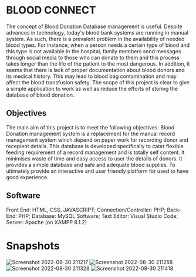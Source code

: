 # BLOOD CONNECT

The concept of Blood Donation Database management is useful. Despite advances in 
technology, today's blood bank systems are running in manual system. As such, there is a 
prevalent problem in the availability of needed blood types. For instance, when a person 
needs a certain type of blood and this type is not available in the hospital, family members 
send messages through social media to those who can donate to them and this process takes 
longer than the life of the patient to the most dangerous. In addition, it seems that there is lack 
of proper documentation about blood donors and its medical history. This may lead to blood 
bag contamination and may affect the blood transfusion safety.
The scope of this project is clear to give a simple application to work as well as reduce the 
efforts of storing the database of blood donation.


## Objectives
The main aim of this project is to meet the following objectives:
Blood Donation management system is a replacement for the manual record 
management system which depend on paper work for recording donor and recepient 
details. 
This database is developed specifically to cater flexible feeding requirement of a 
record management and is totally self content. 
It minimises waste of time and easy access to user the details of donors.
It provides a simple database and safe and adequate blood supplies.
To ultimately provide an interactive and user friendly platform for used to have good 
experience.


## Software
Front End: HTML, CSS, JAVASCRIPT;
Connection/Controller: PHP;
Back-End: PHP;
Database: MySQL Software;
Text Editor: Visual Studio Code;
Server: Apache (on XAMPP 8.1.2)

# Snapshots
![Screenshot 2022-08-30 211217](https://user-images.githubusercontent.com/87988971/187482429-1e3e4abd-b89b-41f9-9c16-bcc0c4782a67.jpg)
![Screenshot 2022-08-30 211258](https://user-images.githubusercontent.com/87988971/187482433-a9d8350e-35a4-401a-b145-539854fef7d4.jpg)
![Screenshot 2022-08-30 211328](https://user-images.githubusercontent.com/87988971/187482435-103335c8-d586-4e5a-b38c-1af634a8667b.jpg)
![Screenshot 2022-08-30 211418](https://user-images.githubusercontent.com/87988971/187482423-a6999391-a283-47d6-88f2-a581a90b7ea4.jpg)





